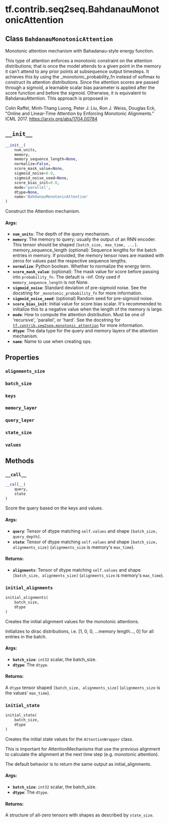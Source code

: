 <div itemscope itemtype="http://developers.google.com/ReferenceObject">
<meta itemprop="name" content="tf.contrib.seq2seq.BahdanauMonotonicAttention" />
<meta itemprop="path" content="Stable" />
<meta itemprop="property" content="alignments_size"/>
<meta itemprop="property" content="batch_size"/>
<meta itemprop="property" content="keys"/>
<meta itemprop="property" content="memory_layer"/>
<meta itemprop="property" content="query_layer"/>
<meta itemprop="property" content="state_size"/>
<meta itemprop="property" content="values"/>
<meta itemprop="property" content="__call__"/>
<meta itemprop="property" content="__init__"/>
<meta itemprop="property" content="initial_alignments"/>
<meta itemprop="property" content="initial_state"/>
</div>

# tf.contrib.seq2seq.BahdanauMonotonicAttention

## Class `BahdanauMonotonicAttention`



Monotonic attention mechanism with Bahadanau-style energy function.

This type of attention enforces a monotonic constraint on the attention
distributions; that is once the model attends to a given point in the memory
it can't attend to any prior points at subsequence output timesteps.  It
achieves this by using the _monotonic_probability_fn instead of softmax to
construct its attention distributions.  Since the attention scores are passed
through a sigmoid, a learnable scalar bias parameter is applied after the
score function and before the sigmoid.  Otherwise, it is equivalent to
BahdanauAttention.  This approach is proposed in

Colin Raffel, Minh-Thang Luong, Peter J. Liu, Ron J. Weiss, Douglas Eck,
"Online and Linear-Time Attention by Enforcing Monotonic Alignments."
ICML 2017.  https://arxiv.org/abs/1704.00784

<h2 id="__init__"><code>__init__</code></h2>

``` python
__init__(
    num_units,
    memory,
    memory_sequence_length=None,
    normalize=False,
    score_mask_value=None,
    sigmoid_noise=0.0,
    sigmoid_noise_seed=None,
    score_bias_init=0.0,
    mode='parallel',
    dtype=None,
    name='BahdanauMonotonicAttention'
)
```

Construct the Attention mechanism.

#### Args:

* <b>`num_units`</b>: The depth of the query mechanism.
* <b>`memory`</b>: The memory to query; usually the output of an RNN encoder.  This
    tensor should be shaped `[batch_size, max_time, ...]`.
  memory_sequence_length (optional): Sequence lengths for the batch entries
    in memory.  If provided, the memory tensor rows are masked with zeros
    for values past the respective sequence lengths.
* <b>`normalize`</b>: Python boolean.  Whether to normalize the energy term.
* <b>`score_mask_value`</b>: (optional): The mask value for score before passing into
    `probability_fn`. The default is -inf. Only used if
    `memory_sequence_length` is not None.
* <b>`sigmoid_noise`</b>: Standard deviation of pre-sigmoid noise.  See the docstring
    for `_monotonic_probability_fn` for more information.
* <b>`sigmoid_noise_seed`</b>: (optional) Random seed for pre-sigmoid noise.
* <b>`score_bias_init`</b>: Initial value for score bias scalar.  It's recommended to
    initialize this to a negative value when the length of the memory is
    large.
* <b>`mode`</b>: How to compute the attention distribution.  Must be one of
    'recursive', 'parallel', or 'hard'.  See the docstring for
    <a href="../../../tf/contrib/seq2seq/monotonic_attention.md"><code>tf.contrib.seq2seq.monotonic_attention</code></a> for more information.
* <b>`dtype`</b>: The data type for the query and memory layers of the attention
    mechanism.
* <b>`name`</b>: Name to use when creating ops.



## Properties

<h3 id="alignments_size"><code>alignments_size</code></h3>



<h3 id="batch_size"><code>batch_size</code></h3>



<h3 id="keys"><code>keys</code></h3>



<h3 id="memory_layer"><code>memory_layer</code></h3>



<h3 id="query_layer"><code>query_layer</code></h3>



<h3 id="state_size"><code>state_size</code></h3>



<h3 id="values"><code>values</code></h3>





## Methods

<h3 id="__call__"><code>__call__</code></h3>

``` python
__call__(
    query,
    state
)
```

Score the query based on the keys and values.

#### Args:

* <b>`query`</b>: Tensor of dtype matching `self.values` and shape `[batch_size,
    query_depth]`.
* <b>`state`</b>: Tensor of dtype matching `self.values` and shape `[batch_size,
    alignments_size]` (`alignments_size` is memory's `max_time`).


#### Returns:

* <b>`alignments`</b>: Tensor of dtype matching `self.values` and shape
    `[batch_size, alignments_size]` (`alignments_size` is memory's
    `max_time`).

<h3 id="initial_alignments"><code>initial_alignments</code></h3>

``` python
initial_alignments(
    batch_size,
    dtype
)
```

Creates the initial alignment values for the monotonic attentions.

Initializes to dirac distributions, i.e. [1, 0, 0, ...memory length..., 0]
for all entries in the batch.

#### Args:

* <b>`batch_size`</b>: `int32` scalar, the batch_size.
* <b>`dtype`</b>: The `dtype`.


#### Returns:

A `dtype` tensor shaped `[batch_size, alignments_size]`
(`alignments_size` is the values' `max_time`).

<h3 id="initial_state"><code>initial_state</code></h3>

``` python
initial_state(
    batch_size,
    dtype
)
```

Creates the initial state values for the `AttentionWrapper` class.

This is important for AttentionMechanisms that use the previous alignment
to calculate the alignment at the next time step (e.g. monotonic attention).

The default behavior is to return the same output as initial_alignments.

#### Args:

* <b>`batch_size`</b>: `int32` scalar, the batch_size.
* <b>`dtype`</b>: The `dtype`.


#### Returns:

A structure of all-zero tensors with shapes as described by `state_size`.



